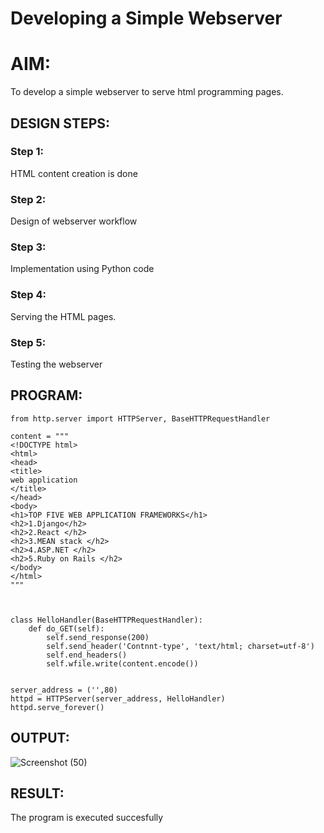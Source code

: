 # Developing a Simple Webserver

# AIM:

To develop a simple webserver to serve html programming pages.

## DESIGN STEPS:

### Step 1:

HTML content creation is done

### Step 2:

Design of webserver workflow

### Step 3:

Implementation using Python code

### Step 4:

Serving the HTML pages.

### Step 5:

Testing the webserver

## PROGRAM:

```
from http.server import HTTPServer, BaseHTTPRequestHandler

content = """
<!DOCTYPE html>
<html>
<head>
<title>
web application
</title>
</head>
<body>
<h1>TOP FIVE WEB APPLICATION FRAMEWORKS</h1>
<h2>1.Django</h2>
<h2>2.React </h2>
<h2>3.MEAN stack </h2>
<h2>4.ASP.NET </h2>
<h2>5.Ruby on Rails </h2>
</body>
</html>
"""



class HelloHandler(BaseHTTPRequestHandler):
    def do_GET(self):
        self.send_response(200)
        self.send_header('Contnnt-type', 'text/html; charset=utf-8')
        self.end_headers()
        self.wfile.write(content.encode())


server_address = ('',80)
httpd = HTTPServer(server_address, HelloHandler)
httpd.serve_forever()
```
## OUTPUT:
![Screenshot (50)](https://user-images.githubusercontent.com/120539823/228886058-fbb939bd-1c59-4a60-ac2d-5551506bfe82.png)



## RESULT:
The program is executed succesfully
